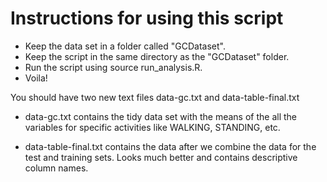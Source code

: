 # Instructions for using this script

* Keep the data set in a folder called "GCDataset".
* Keep the script in the same directory as the "GCDataset" folder.
* Run the script using source run_analysis.R.
* Voila!

 You should have two new text files data-gc.txt and data-table-final.txt

* data-gc.txt contains the tidy data set with the means of the all the variables for specific activities like WALKING, STANDING, etc.

* data-table-final.txt contains the data after we combine the data for the test and training sets. Looks much better and contains descriptive column names.